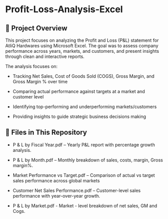 # Profit-Loss-Analysis-Excel

## 📌 Project Overview

This project focuses on analyzing the Profit and Loss (P&L) statement for AtliQ Hardwares using Microsoft Excel. The goal was to assess company performance across years, markets, and customers, and present insights through clean and interactive reports.

The analysis focuses on:

- Tracking Net Sales, Cost of Goods Sold (COGS), Gross Margin, and Gross Margin % over time

- Comparing actual performance against targets at a market and customer level

- Identifying top-performing and underperforming markets/customers

- Providing insights to guide strategic business decisions making

## 📂 Files in This Repository

- P & L by Fiscal Year.pdf – Yearly P&L report with percentage growth analysis.

- P & L by Month.pdf – Monthly breakdown of sales, costs, margin, Gross margin%.

- Market Performance vs Target.pdf – Comparison of actual vs target sales performance across global markets

- Customer Net Sales Performance.pdf – Customer-level sales performance with year-over-year growth.

- P & L by Market.pdf - Market - level breakdown of net sales, GM and Cogs.
